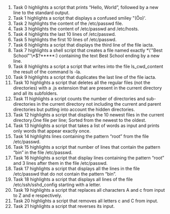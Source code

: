 1. Task 0 highlights a script that prints “Hello, World”, followed by a new line to the standard output.
2. Task 1 highlights a script that displays a confused smiley "(Ôo)'.
3. Task 2 highlights the content of the /etc/passwd file.
4. Task 3 highlights the content of /etc/passwd and /etc/hosts.
5. Task 4 highlights the last 10 lines of /etc/passwd.
6. Task 5 highlights the first 10 lines of /etc/passwd.
7. Task 6 highlights a script that displays the third line of the file iacta.
8. Task 7 highlights a shell script that creates a file named exactly \*\\'"Best School"\'\\*$\?\*\*\*\*\*:) containing the text Best School ending by a new line.
9. Task 8 highlights a script a script that writes into the file ls_cwd_content the result of the command ls -la.
10. Task 9 highlights a script that duplicates the last line of the file iacta.
11. Task 10 highlights a script that deletes all the regular files (not the directories) with a .js extension that are present in the current directory and all its subfolders.
12. Task 11 highlights a script counts the number of directories and sub-directories in the current directory not including the current and parent directories but putting into account the hidden directories.
13. Task 12 highlights a script that displays the 10 newest files in the current directory.One file per line; Sorted from the newest to the oldest.
14. Task 13 highlights a script that takes a list of words as input and prints only words that appear exactly once.
15. Task 14 highlights lines containing the pattern “root” from the file /etc/passwd.
16. Task 15 highlights a script that number of lines that contain the pattern “bin” in the file /etc/passwd.
17. Task 16 highlights a script that display lines containing the pattern “root” and 3 lines after them in the file /etc/passwd.
18. Task 17 highlights a script that displays  all the lines in the file /etc/passwd that do not contain the pattern “bin”.
19. Task 18 highlights a script that displays all lines of the file /etc/ssh/sshd_config starting with a letter.
20. Task 19 highlights a script that replaces all characters A and c from input to Z and e respectively.
21. Task 20 highlights a script that removes all letters c and C from input.
22. Task 21 highlights a script that reverses its input. 
